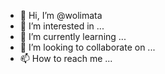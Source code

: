 - 👋 Hi, I’m @wolimata
- 👀 I’m interested in ...
- 🌱 I’m currently learning ...
- 💞️ I’m looking to collaborate on ...
- 📫 How to reach me ...

<!---
wolimata/wolimata is a ✨ special ✨ repository because its `README.md` (this file) appears on your GitHub profile.
You can click the Preview link to take a look at your changes.
--->
